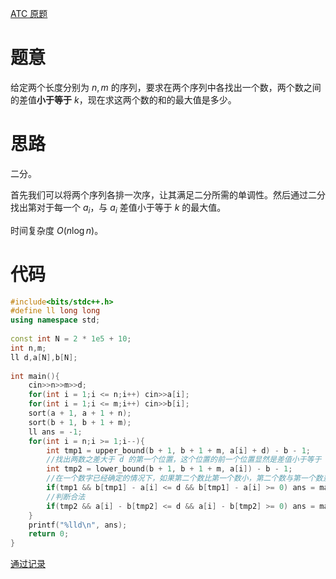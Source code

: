 [ATC 原题](https://atcoder.jp/contests/abc302/tasks/abc302_d)

# 题意

给定两个长度分别为 $n,m$ 的序列，要求在两个序列中各找出一个数，两个数之间的差值**小于等于** $k$，现在求这两个数的和的最大值是多少。

# 思路

二分。

首先我们可以将两个序列各排一次序，让其满足二分所需的单调性。然后通过二分找出第对于每一个 $a_i$，与 $a_i$ 差值小于等于 $k$ 的最大值。

时间复杂度 $O(n\log n)$。

# 代码

```cpp
#include<bits/stdc++.h>
#define ll long long
using namespace std;
 
const int N = 2 * 1e5 + 10;
int n,m;
ll d,a[N],b[N];
 
int main(){
	cin>>n>>m>>d;
	for(int i = 1;i <= n;i++) cin>>a[i];
	for(int i = 1;i <= m;i++) cin>>b[i];
	sort(a + 1, a + 1 + n);
	sort(b + 1, b + 1 + m);
	ll ans = -1;
	for(int i = n;i >= 1;i--){
		int tmp1 = upper_bound(b + 1, b + 1 + m, a[i] + d) - b - 1;
		//找出两数之差大于 d 的第一个位置，这个位置的前一个位置显然是差值小于等于 d 的最大位置。
		int tmp2 = lower_bound(b + 1, b + 1 + m, a[i]) - b - 1;
		//在一个数字已经确定的情况下，如果第二个数比第一个数小，第二个数与第一个数差最小时两数之和最大。
		if(tmp1 && b[tmp1] - a[i] <= d && b[tmp1] - a[i] >= 0) ans = max(ans, a[i] + b[tmp1]);
		//判断合法
		if(tmp2 && a[i] - b[tmp2] <= d && a[i] - b[tmp2] >= 0) ans = max(ans, a[i] + b[tmp2]);
	}
	printf("%lld\n", ans);
	return 0; 
}

```

[通过记录](https://atcoder.jp/contests/abc302/submissions/41649619)
